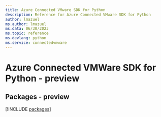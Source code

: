 ```yaml
---
title: Azure Connected VMware SDK for Python
description: Reference for Azure Connected VMware SDK for Python
author: lmazuel
ms.author: lmazuel
ms.data: 06/30/2023
ms.topic: reference
ms.devlang: python
ms.service: connectedvmware
---
```

# Azure Connected VMWare SDK for Python - preview
## Packages - preview
[!INCLUDE [packages](connected-vmware-index.md)]